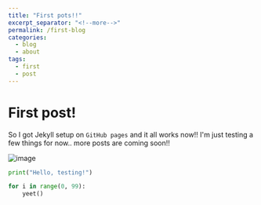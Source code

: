 ```yaml
---
title: "First pots!!"
excerpt_separator: "<!--more-->"
permalink: /first-blog
categories:
  - blog
  - about
tags:
  - first
  - post
---
```


# First post!

So I got Jekyll setup on `GitHub pages` and it all works now!! 
I'm just testing a few things for now.. more posts are coming soon!!

![image](/assets/Chiroyce.png)

```python
print("Hello, testing!")

for i in range(0, 99):
    yeet()
```
